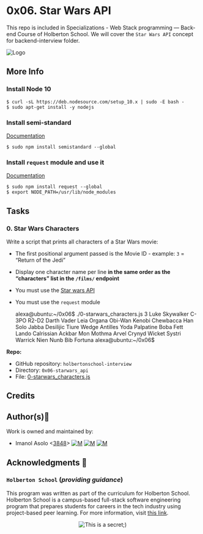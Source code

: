 0x06. Star Wars API
===================

This repo is included in Specializations - Web Stack programming ― Back-end Course of Holberton School. We will cover the `Star Wars API` concept for backend-interview folder.

![Logo](https://www.howtogeek.com/wp-content/uploads/2021/05/laptop-with-terminal-big.png?height=200p&trim=2,2,2,50)

More Info
---------

### Install Node 10

    $ curl -sL https://deb.nodesource.com/setup_10.x | sudo -E bash -
    $ sudo apt-get install -y nodejs
    

### Install semi-standard

[Documentation](https://intranet.hbtn.io/rltoken/aHP62g9O1_ZGY34qeberZA "Documentation")

    $ sudo npm install semistandard --global
    

### Install `request` module and use it

[Documentation](https://intranet.hbtn.io/rltoken/mUx37zH56AfjkWx0O65QaA "Documentation")

    $ sudo npm install request --global
    $ export NODE_PATH=/usr/lib/node_modules
    

Tasks
-----

### 0\. Star Wars Characters

Write a script that prints all characters of a Star Wars movie:

*   The first positional argument passed is the Movie ID - example: `3` \= “Return of the Jedi”
*   Display one character name per line **in the same order as the “characters” list in the `/films/` endpoint**
*   You must use the [Star wars API](https://intranet.hbtn.io/rltoken/gOFjTqtp8L2xueAR74gqUw "Star wars API")
*   You must use the `request` module

    alexa@ubuntu:~/0x06$ ./0-starwars_characters.js 3
    Luke Skywalker
    C-3PO
    R2-D2
    Darth Vader
    Leia Organa
    Obi-Wan Kenobi
    Chewbacca
    Han Solo
    Jabba Desilijic Tiure
    Wedge Antilles
    Yoda
    Palpatine
    Boba Fett
    Lando Calrissian
    Ackbar
    Mon Mothma
    Arvel Crynyd
    Wicket Systri Warrick
    Nien Nunb
    Bib Fortuna
    alexa@ubuntu:~/0x06$ 
    

**Repo:**

*   GitHub repository: `holbertonschool-interview`
*   Directory: `0x06-starwars_api`
*   File: [0-starwars_characters.js](https://github.com/Imanolasolo/holbertonschool-interview/blob/master/0x06-starwars_api/0-starwars_characters.js)

## Credits

## Author(s):blue_book:

Work is owned and maintained by:
* Imanol Asolo <[3848](mailto:3848@holbertonschool.com)> [![M](https://upload.wikimedia.org/wikipedia/commons/thumb/9/91/Octicons-mark-github.svg/25px-Octicons-mark-github.svg.png)](https://github.com/Imanolasolo) [![M](https://upload.wikimedia.org/wikipedia/fr/thumb/c/c8/Twitter_Bird.svg/25px-Twitter_Bird.svg.png)](https://twitter.com/jjusturi) [![M](https://upload.wikimedia.org/wikipedia/commons/thumb/c/ca/LinkedIn_logo_initials.png/25px-LinkedIn_logo_initials.png)](https://www.linkedin.com/in/imanol-asolo-5ba9b42a/)


## Acknowledgments :mega: 

### **`Holberton School`** (*providing guidance*)
This program was written as part of the curriculum for Holberton School.
Holberton School is a campus-based full-stack software engineering program
that prepares students for careers in the tech industry using project-based
peer learning. For more information, visit [this link](https://www.holbertonschool.com/).
<p align="center">
	<img src="https://assets.website-files.com/6105315644a26f77912a1ada/610540e8b4cd6969794fe673_Holberton_School_logo-04-04.svg" alt="This is a secret;)">
</p>
